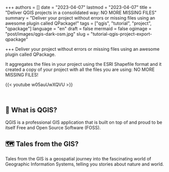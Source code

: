 +++
authors = []
date = "2023-04-07"
lastmod = "2023-04-07"
title = "Deliver QGIS projects in a consolidated way: NO MORE MISSING FILES"
summary = "Deliver your project without errors or missing files using an awesome plugin called QPackage!"
tags = ["qgis", "tutorial", "project", "qpackage"]
language = "en"
draft = false
mermaid = false
ogimage = "post/images/qgis-dark-osm.jpg"
slug = "tutorial-qgis-project-export-qpackage"

+++
Deliver your project without errors or missing files using an awesome plugin called QPackage.

It aggregates the files in your project using the ESRI Shapefile format and it created a copy of your project with all the files you are using: NO MORE MISSING FILES!

{{< youtube w05auUwXQVU >}}

<br>

## 🔴 What is QGIS?

QGIS is a professional GIS application that is built on top of and proud to be itself Free and Open Source Software (FOSS).

## 🗺️ Tales from the GIS?
Tales from the GIS is a geospatial journey into the fascinating world of Geographic Information Systems, telling you stories about nature and world.
